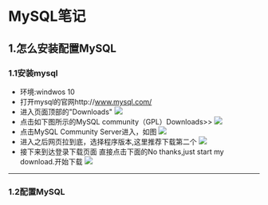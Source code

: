 # MySQL笔记
## 1.怎么安装配置MySQL
### 1.1安装mysql
+ 环境:windwos 10
+ 打开mysql的官网http://www.mysql.com/
+ 进入页面顶部的"Downloads"
![](https://raw.githubusercontent.com/YANE-TL/-mysql/main/%E5%9B%BE%E5%83%8F/%E5%B1%8F%E5%B9%95%E6%88%AA%E5%9B%BE%202021-06-19%20145551.png)
+ 点击如下图所示的MySQL community（GPL）Downloads>>
![](https://raw.githubusercontent.com/YANE-TL/-mysql/main/%E5%9B%BE%E5%83%8F/%E5%B1%8F%E5%B9%95%E6%88%AA%E5%9B%BE%202021-06-20%20143655.png)
+ 点击MySQL Community Server进入，如图
![](https://raw.githubusercontent.com/YANE-TL/-mysql/main/%E5%9B%BE%E5%83%8F/%E5%B1%8F%E5%B9%95%E6%88%AA%E5%9B%BE%202021-06-20%20143745.png)
+ 进入之后网页拉到底，选择程序版本,这里推荐下载第二个
![](https://raw.githubusercontent.com/YANE-TL/-mysql/main/%E5%9B%BE%E5%83%8F/%E5%B1%8F%E5%B9%95%E6%88%AA%E5%9B%BE%202021-06-20%20143844.png)
+ 接下来到达登录下载页面 直接点击下面的No thanks,just start my download.开始下载
![](https://raw.githubusercontent.com/YANE-TL/-mysql/main/%E5%9B%BE%E5%83%8F/%E5%B1%8F%E5%B9%95%E6%88%AA%E5%9B%BE%202021-06-20%20143919.png)
***
### 1.2配置MySQL